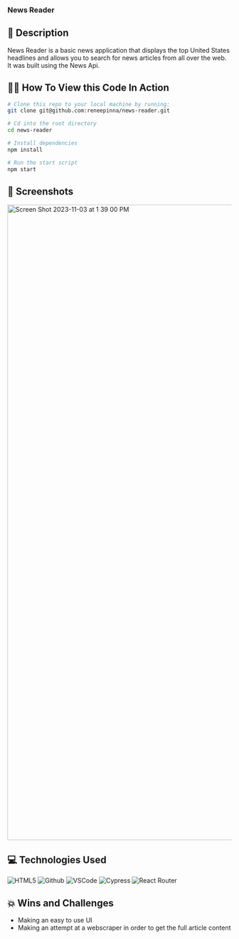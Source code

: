 ### News Reader

## 📝 Description
News Reader is a basic news application that displays the top United States headlines and allows you to search for news articles from all over the web. It was built using the News Api.

## 🧑‍💻 How To View this Code In Action
```bash
# Clone this repo to your local machine by running:
git clone git@github.com:reneepinna/news-reader.git

# Cd into the root directory 
cd news-reader

# Install dependencies 
npm install

# Run the start script
npm start
```
## 📸 Screenshots
<img width="1426" alt="Screen Shot 2023-11-03 at 1 39 00 PM" src="https://github.com/reneepinna/news-reader/assets/130389530/9cec78a2-2ed0-418a-bf63-864f4bbd5a23">

## 💻 Technologies Used
![HTML5](https://img.shields.io/badge/-HTML5-05122A?style=flat&logo=html5)
![Github](https://img.shields.io/badge/-GitHub-05122A?style=flat&logo=github)
![VSCode](https://img.shields.io/badge/-VS_Code-05122A?style=flat&logo=visualstudio)
![Cypress](https://img.shields.io/badge/-Cypress-05122A?style=flat&logo=cypress)
![React Router](https://img.shields.io/badge/-React_Router-05122A?style=flat&logo=reactrouter)

## 💥 Wins and Challenges
- Making an easy to use UI
- Making an attempt at a webscraper in order to get the full article content
